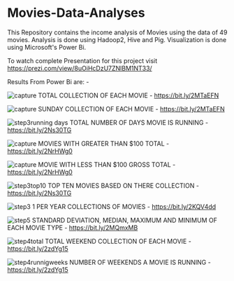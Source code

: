 # Movies-Data-Analyses
This Repository contains the income analysis of Movies using the data of 49 movies.
Analysis is done using Hadoop2, Hive and Pig.
Visualization is done using Microsoft's Power Bi.

To watch complete Presentation for this project visit https://prezi.com/view/8uOiHcDzU7ZNlBM1NT33/

Results From Power Bi are: - 

![capture](https://user-images.githubusercontent.com/24753654/44295636-bf37d180-a2ca-11e8-81bd-26f00816f984.JPG)
TOTAL COLLECTION OF EACH MOVIE -                                     https://bit.ly/2MTaEFN

![capture](https://user-images.githubusercontent.com/24753654/44295643-e393ae00-a2ca-11e8-9933-bb7319dd5d51.JPG)
SUNDAY COLLECTION OF EACH MOVIE -                                    https://bit.ly/2MTaEFN


![step3running days](https://user-images.githubusercontent.com/24753654/44295655-2c4b6700-a2cb-11e8-932e-a9e62e18dc66.JPG)
TOTAL NUMBER OF DAYS MOVIE IS RUNNING -                              https://bit.ly/2Ns30TG


![capture](https://user-images.githubusercontent.com/24753654/44295776-8ea56700-a2cd-11e8-82a6-1438e3314769.JPG)
MOVIES WITH GREATER THAN $100 TOTAL -                                https://bit.ly/2NrHWg0


![capture](https://user-images.githubusercontent.com/24753654/44295790-ba285180-a2cd-11e8-950f-fffe8e5750a4.JPG)
MOVIE WITH LESS THAN $100 GROSS TOTAL -                              https://bit.ly/2NrHWg0


![step3top10](https://user-images.githubusercontent.com/24753654/45048788-68881100-b09a-11e8-9fd8-d8783cdf0446.JPG)
TOP TEN MOVIES BASED ON THERE COLLECTION -                           https://bit.ly/2Ns30TG


![step3 1](https://user-images.githubusercontent.com/24753654/45048889-ab49e900-b09a-11e8-92bd-601adfe5c19f.JPG)
PER YEAR COLLECTIONS OF MOVIES -                                     https://bit.ly/2KQV4dd


![step5](https://user-images.githubusercontent.com/24753654/45048920-bac93200-b09a-11e8-9bb8-3bf621c6972f.JPG)
STANDARD DEVIATION, MEDIAN, MAXIMUM AND MINIMUM OF EACH MOVIE TYPE - https://bit.ly/2MQmxMB


![step4total](https://user-images.githubusercontent.com/24753654/45048977-e9470d00-b09a-11e8-8f3e-a975ae4149bb.JPG)
TOTAL WEEKEND COLLECTION OF EACH MOVIE -                             https://bit.ly/2zdYg15


![step4runnigweeks](https://user-images.githubusercontent.com/24753654/45049015-0380eb00-b09b-11e8-9ffd-c63236b5a228.JPG)
NUMBER OF WEEKENDS A MOVIE IS RUNNING -                              https://bit.ly/2zdYg15

